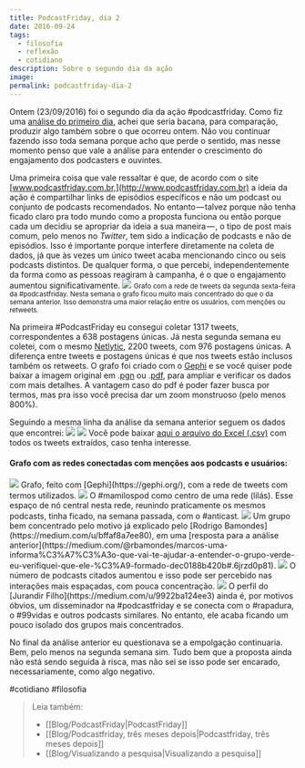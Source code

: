 ```yaml
---
title: PodcastFriday, dia 2
date: 2016-09-24
tags:
  - filosofia
  - reflexão
  - cotidiano
description: Sobre o segundo dia da ação
image: 
permalink: podcastfriday-dia-2
---
```

Ontem (23/09/2016) foi o segundo dia da ação #podcastfriday. Como fiz uma [análise do primeiro dia,](https://arcano5.com.br/podcastfriday-352aec06a55#.rlsequ2a0) achei que seria bacana, para comparação, produzir algo também sobre o que ocorreu ontem. Não vou continuar fazendo isso toda semana porque acho que perde o sentido, mas nesse momento penso que vale a análise para entender o crescimento do engajamento dos podcasters e ouvintes.

Uma primeira coisa que vale ressaltar é que, de acordo com o site [www.podcastfriday.com.br,](http://www.podcastfriday.com.br) a ideia da ação é compartilhar links de episódios específicos e não um podcast ou conjunto de podcasts recomendados. No entanto — talvez porque não tenha ficado claro pra todo mundo como a proposta funciona ou então porque cada um decidiu se apropriar da ideia a sua maneira — , o tipo de post mais comum, pelo menos no _Twitter_, tem sido a indicação de podcasts e não de episódios. Isso é importante porque interfere diretamente na coleta de dados, já que às vezes um único tweet acaba mencionando cinco ou seis podcasts distintos. De qualquer forma, o que percebi, independentemente da forma como as pessoas reagiram à campanha, é o que o engajamento aumentou significativamente.
<img src="/assets/img/arquivos/Pasted image 20250311154836.png">
<small>Grafo com a rede de tweets da segunda sexta-feira da #podcastfriday. Nesta semana o grafo ficou muito mais concentrado do que o da semana anterior. Isso demonstra uma maior relação entre os usuários, com menções ou retweets.</small>

Na primeira #PodcastFriday eu consegui coletar 1317 tweets, correspondentes a 638 postagens únicas. Já nesta segunda semana eu coletei, com o mesmo [Netlytic](https://netlytic.org), 2200 tweets, com 976 postagens únicas. A diferença entre tweets e postagens únicas é que nos tweets estão inclusos também os retweets. O grafo foi criado com o [Gephi](https://gephi.org/) e se você quiser pode baixar a imagem original em .[pgn](https://drive.google.com/open?id=0B_NS1VYqt3XBcDJpZTktazJSTGs) ou .[pdf](https://drive.google.com/open?id=0B_NS1VYqt3XBa1FQOUJBNFJ2Rk0), para ampliar e verificar os dados com mais detalhes. A vantagem caso do pdf é poder fazer busca por termos, mas pra isso você precisa dar um zoom monstruoso (pelo menos 800%).

Seguindo a mesma linha da análise da semana anterior seguem os dados que encontrei:
<img src="/assets/img/arquivos/Pasted image 20250311154855.png">
<img src="/assets/img/arquivos/Pasted image 20250311154908.png">
Você pode baixar [aqui o arquivo do Excel (.csv)](https://drive.google.com/open?id=0B_NS1VYqt3XBeVBBRXk3ODlWdEE) com todos os tweets extraídos, caso tenha interesse.

#### Grafo com as redes conectadas com menções aos podcasts e usuários:
<img src="/assets/img/arquivos/Pasted image 20250311154919.png">
Grafo, feito com [Gephi](https://gephi.org/), com a rede de tweets com termos utilizados.

<img src="/assets/img/arquivos/Pasted image 20250311154929.png">
O #mamilospod como centro de uma rede (lilás). Esse espaço de nó central nesta rede, reunindo praticamente os mesmos podcasts, tinha ficado, na semana passada, com o #anticast.

<img src="/assets/img/arquivos/Pasted image 20250311154937.png">
Um grupo bem concentrado pelo motivo já explicado pelo [Rodrigo Bamondes](https://medium.com/u/bffaf8a7ee80), em uma [resposta para a análise anterior](https://medium.com/@rbamondes/marcos-uma-informa%C3%A7%C3%A3o-que-vai-te-ajudar-a-entender-o-grupo-verde-eu-verifiquei-que-ele-%C3%A9-formado-dec0188b420b#.6jrzd0p81).

<img src="/assets/img/arquivos/Pasted image 20250311154945.png">
O número de podcasts citados aumentou e isso pode ser percebido nas interações mais espaçadas, com pouca concentração.

<img src="/assets/img/arquivos/Pasted image 20250311154953.png">
O perfil do [Jurandir Filho](https://medium.com/u/9922ba124ee3) ainda é, por motivos óbvios, um disseminador na #podcastfriday e se conecta com o #rapadura, o #99vidas e outros podcasts similares. No entanto, ele acaba ficando um pouco isolado dos grupos mais concentrados.

No final da análise anterior eu questionava se a empolgação continuaria. Bem, pelo menos na segunda semana sim. Tudo bem que a proposta ainda não está sendo seguida à risca, mas não sei se isso pode ser encarado, necessariamente, como algo negativo.


#cotidiano #filosofia

> Leia também:
> - [[Blog/PodcastFriday|PodcastFriday]]
> - [[Blog/Podcastfriday, três meses depois|Podcastfriday, três meses depois]]
> - [[Blog/Visualizando a pesquisa|Visualizando a pesquisa]]
